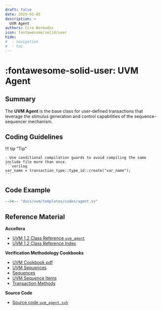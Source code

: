 ```yaml
---
draft: false
date: 2025-01-05
description: >
  UVM Agent
authors: Ciro Bermudez
icon: fontawesome/solid/user
hide: 
#  - navigation
#  - toc
---
```


# :fontawesome-solid-user: UVM Agent

## Summary

The **UVM Agent** is the base class for user-defined transactions that leverage the stimulus generation and control capabilities of the sequence-sequencer mechanism.

## Coding Guidelines

<div class="justify" markdown>

!!! tip "Tip"

    - Use conditional compilation guards to avoid compiling the same include file more than once.
    ```verilog
    var_name = transaction_type::type_id::create("var_name");
    ```

</div>

## Code Example

``` sv linenums="1" title="agent.sv"
--8<-- "docs/uvm/templates/codes/agent.sv"
```

## Reference Material

**Accellera**

- [UVM 1.2 Class Reference `uvm_agent`](https://verificationacademy.com/verification-methodology-reference/uvm/docs_1.2/html/files/comps/uvm_agent-svh.html)
- [UVM 1.2 Class Reference Index](https://verificationacademy.com/verification-methodology-reference/uvm/docs_1.2/html/index.html)

**Verification Methodology Cookbooks**

- [UVM Cookbook pdf](https://verificationacademy.com/resource/128026c9-49b3-3eb8-92a4-08373425cd36)
- [UVM Sequences](https://verificationacademy.com/cookbook/uvm-universal-verification-methodology/uvm-sequences/)
- [Sequences](https://verificationacademy.com/cookbook/uvm-universal-verification-methodology/sequences/)
- [UVM Sequence Items](https://verificationacademy.com/cookbook/uvm-universal-verification-methodology/sequence-items/)
- [Transaction Methods](https://verificationacademy.com/cookbook/uvm-universal-verification-methodology/transaction-methods/)

**Source Code**

- [Source code `uvm_agent.svh`](https://github.com/edaplayground/eda-playground/blob/master/docs/_static/uvm-1.2/src/comps/uvm_agent.svh)